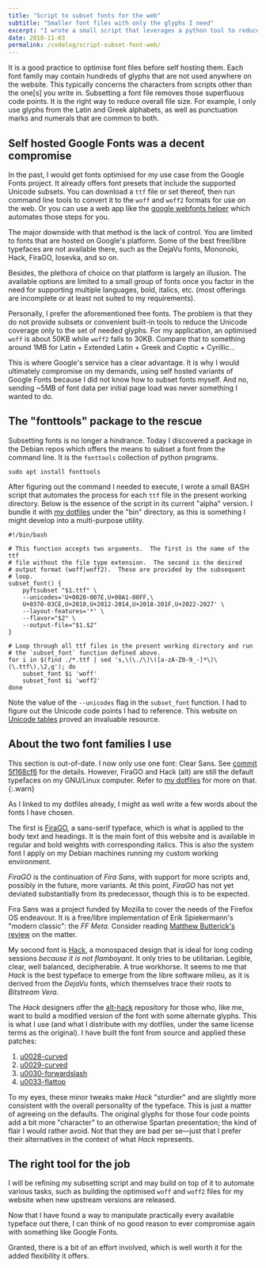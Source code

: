 ```yaml
---
title: "Script to subset fonts for the web"
subtitle: "Smaller font files with only the glyphs I need"
excerpt: "I wrote a small script that leverages a python tool to reduce font files only to the selected Unicode points."
date: 2018-11-03
permalink: /codelog/script-subset-font-web/
---
```


It is a good practice to optimise font files before self hosting them.
Each font family may contain hundreds of glyphs that are not used
anywhere on the website.  This typically concerns the characters from
scripts other than the one[s] you write in.  Subsetting a font file
removes those superfluous code points.  It is the right way to reduce
overall file size.  For example, I only use glyphs from the Latin and
Greek alphabets, as well as punctuation marks and numerals that are
common to both.

## Self hosted Google Fonts was a decent compromise

In the past, I would get fonts optimised for my use case from the Google
Fonts project.  It already offers font presets that include the
supported Unicode subsets.  You can download a `ttf` file or set
thereof, then run command line tools to convert it to the `woff` and
`woff2` formats for use on the web.  Or you can use a web app like the
[google webfonts
helper](https://google-webfonts-helper.herokuapp.com/fonts) which
automates those steps for you.

The major downside with that method is the lack of control.  You are
limited to fonts that are hosted on Google's platform.  Some of the best
free/libre typefaces are not available there, such as the DejaVu fonts,
Mononoki, Hack, FiraGO, Iosevka, and so on.

Besides, the plethora of choice on that platform is largely an illusion.
The available options are limited to a small group of fonts once you
factor in the need for supporting multiple languages, bold, italics,
etc. (most offerings are incomplete or at least not suited to my
requirements).

Personally, I prefer the aforementioned free fonts.  The problem is that
they do not provide subsets or convenient built-in tools to reduce the
Unicode coverage only to the set of needed glyphs.  For my application,
an optimised `woff` is about 50KB while `woff2` falls to 30KB.  Compare
that to something around 1MB for Latin + Extended Latin + Greek and
Coptic + Cyrillic…

This is where Google's service has a clear advantage.  It is why I would
ultimately compromise on my demands, using self hosted variants of
Google Fonts because I did not know how to subset fonts myself.  And no,
sending ~5MB of font data per initial page load was never something I
wanted to do.

## The "fonttools" package to the rescue

Subsetting fonts is no longer a hindrance.  Today I discovered a package
in the Debian repos which offers the means to subset a font from the
command line.  It is the `fonttools` collection of python programs.

    sudo apt install fonttools

After figuring out the command I needed to execute, I wrote a small BASH
script that automates the process for each `ttf` file in the present
working directory.  Below is the essence of the script in its current
"alpha" version.  I bundle it with [my
dotfiles](https://gitlab.com/protesilaos/dotfiles) under the "bin"
directory, as this is something I might develop into a multi-purpose
utility.

    #!/bin/bash

    # This function accepts two arguments.  The first is the name of the ttf
    # file without the file type extension.  The second is the desired
    # output format (woff|woff2).  These are provided by the subsequent
    # loop.
    subset_font() {
        pyftsubset "$1.ttf" \
        --unicodes='U+0020-007E,U+00A1-00FF,\
        U+0370-03CE,U+2010,U+2012-2014,U+2018-201F,U+2022-2027' \
        --layout-features='*' \
        --flavor="$2" \
        --output-file="$1.$2"
    }

    # Loop through all ttf files in the present working directory and run
    # the `subset_font` function defined above.
    for i in $(find ./*.ttf | sed 's,\(\./\)\([a-zA-Z0-9_-]*\)\(\.ttf\),\2,g'); do
        subset_font $i 'woff'
        subset_font $i 'woff2'
    done

Note the value of the `--unicodes` flag in the `subset_font` function.
I had to figure out the Unicode code points I had to reference. This
website on [Unicode tables](https://unicode-table.com) proved an
invaluable resource.

## About the two font families I use

This section is out-of-date.  I now only use one font: Clear Sans.  See
[commit
5f168cf6](https://gitlab.com/protesilaos/protesilaos.gitlab.io/commit/5f168cf6eacbeb47eff6e6a5f7300b502a659317)
for the details.  However, FiraGO and Hack (alt) are still the default
typefaces on my GNU/Linux computer.  Refer to [my
dotfiles](https://gitlab.com/protesilaos/dotfiles) for more on that.
{:.warn}

As I linked to my dotfiles already, I might as well write a few words
about the fonts I have chosen.

The first is [FiraGO](https://bboxtype.com/typefaces/FiraGO/), a
sans-serif typeface, which is what is applied to the body text and
headings.  It is the main font of this website and is available in
regular and bold weights with corresponding italics.  This is also the
system font I apply on my Debian machines running my custom working
environment.

*FiraGO* is the continuation of *Fira Sans*, with support for more
scripts and, possibly in the future, more variants.  At this point,
*FiraGO* has not yet deviated substantially from its predecessor, though
this is to be expected.  

Fira Sans was a project funded by Mozilla to cover the needs of the
Firefox OS endeavour.  It is a free/libre implementation of Erik
Spiekermann's "modern classic": the *FF Meta*.  Consider reading
[Matthew Butterick's
review](https://typographica.org/typeface-reviews/fira-sans/) on the
matter.

My second font is [Hack](https://sourcefoundry.org/hack/), a monospaced
design that is ideal for long coding sessions *because it is not
flamboyant*.  It only tries to be utilitarian.  Legible, clear, well
balanced, decipherable.  A true workhorse.  It seems to me that *Hack*
is the best typeface to emerge from the libre software milieu, as it is
derived from the *DejaVu* fonts, which themselves trace their roots to
*Bitstream Vera*.

The *Hack* designers offer the
[alt-hack](https://github.com/source-foundry/alt-hack) repository for
those who, like me, want to build a modified version of the font with
some alternate glyphs.  This is what I use (and what I distribute with
my dotfiles, under the same license terms as the original).  I have
built the font from source and applied these patches:

1. [u0028-curved](https://github.com/source-foundry/alt-hack/tree/master/glyphs/u0028-curved)
2. [u0029-curved](https://github.com/source-foundry/alt-hack/tree/master/glyphs/u0029-curved)
3. [u0030-forwardslash](https://github.com/source-foundry/alt-hack/tree/master/glyphs/u0030-forwardslash)
4. [u0033-flattop](https://github.com/source-foundry/alt-hack/tree/master/glyphs/u0033-flattop)

To my eyes, these minor tweaks make *Hack* "sturdier" and are slightly
more consistent with the overall personality of the typeface.  This is
just a matter of agreeing on the defaults.  The original glyphs for
those four code points add a bit more "character" to an otherwise
Spartan presentation; the kind of flair I would rather avoid.  Not that
they are bad per se—just that I prefer their alternatives in the context
of what *Hack* represents.

## The right tool for the job

I will be refining my subsetting script and may build on top of it to
automate various tasks, such as building the optimised `woff` and
`woff2` files for my website when new upstream versions are released.

Now that I have found a way to manipulate practically every available
typeface out there, I can think of no good reason to ever compromise
again with something like Google Fonts.

Granted, there is a bit of an effort involved, which is well worth it
for the added flexibility it offers.
